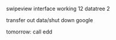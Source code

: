 swipeview interface working
12
datatree
2

transfer out data/shut down google



tomorrow:
call edd

